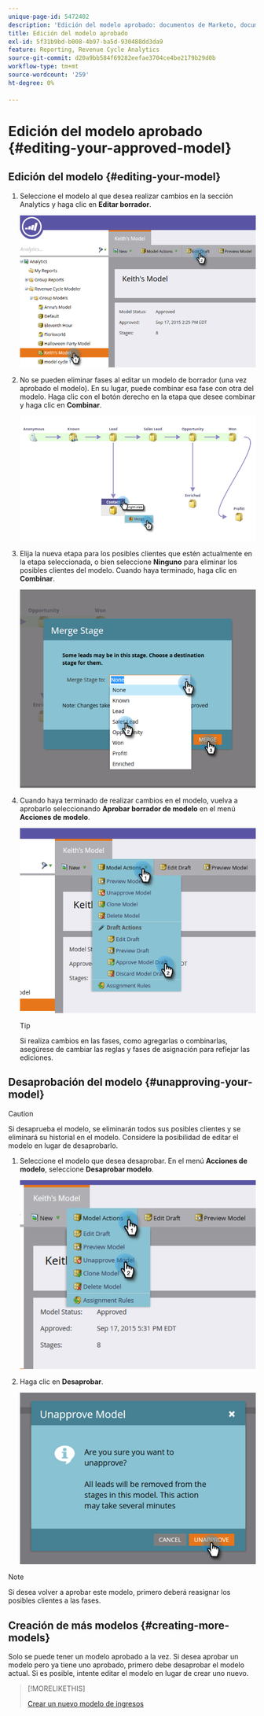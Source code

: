 ```yaml
---
unique-page-id: 5472402
description: 'Edición del modelo aprobado: documentos de Marketo, documentación del producto'
title: Edición del modelo aprobado
exl-id: 5f31b9bd-b008-4b97-ba5d-930488dd3da9
feature: Reporting, Revenue Cycle Analytics
source-git-commit: d20a9bb584f69282eefae3704ce4be2179b29d0b
workflow-type: tm+mt
source-wordcount: '259'
ht-degree: 0%

---
```


# Edición del modelo aprobado {#editing-your-approved-model}

## Edición del modelo {#editing-your-model}

1. Seleccione el modelo al que desea realizar cambios en la sección Analytics y haga clic en **Editar borrador**.

   ![](assets/one.png)

1. No se pueden eliminar fases al editar un modelo de borrador (una vez aprobado el modelo). En su lugar, puede combinar esa fase con otra del modelo. Haga clic con el botón derecho en la etapa que desee combinar y haga clic en **Combinar**.

   ![](assets/two.png)

1. Elija la nueva etapa para los posibles clientes que estén actualmente en la etapa seleccionada, o bien seleccione **Ninguno** para eliminar los posibles clientes del modelo. Cuando haya terminado, haga clic en **Combinar**.

   ![](assets/three.png)

1. Cuando haya terminado de realizar cambios en el modelo, vuelva a aprobarlo seleccionando **Aprobar borrador de modelo** en el menú **Acciones de modelo**.

   ![](assets/four.png)

   >[!TIP]
   >
   >Si realiza cambios en las fases, como agregarlas o combinarlas, asegúrese de cambiar las reglas y fases de asignación para reflejar las ediciones.

## Desaprobación del modelo {#unapproving-your-model}

>[!CAUTION]
>
>Si desaprueba el modelo, se eliminarán todos sus posibles clientes y se eliminará su historial en el modelo. Considere la posibilidad de editar el modelo en lugar de desaprobarlo.

1. Seleccione el modelo que desea desaprobar. En el menú **Acciones de modelo**, seleccione **Desaprobar modelo**.

   ![](assets/five.png)

1. Haga clic en **Desaprobar**.

   ![](assets/six.png)

>[!NOTE]
>
>Si desea volver a aprobar este modelo, primero deberá reasignar los posibles clientes a las fases.

## Creación de más modelos {#creating-more-models}

Solo se puede tener un modelo aprobado a la vez. Si desea aprobar un modelo pero ya tiene uno aprobado, primero debe desaprobar el modelo actual. Si es posible, intente editar el modelo en lugar de crear uno nuevo.

>[!MORELIKETHIS]
>
>[Crear un nuevo modelo de ingresos](/help/marketo/product-docs/reporting/revenue-cycle-analytics/revenue-cycle-models/create-a-new-revenue-model.md)
